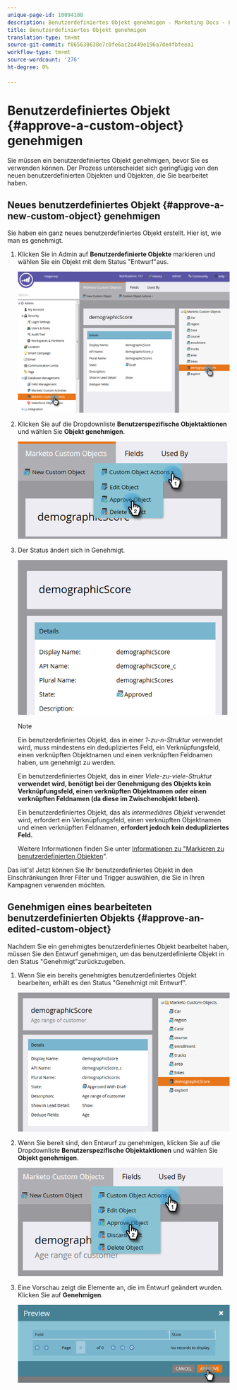 ```yaml
---
unique-page-id: 10094188
description: Benutzerdefiniertes Objekt genehmigen - Marketing Docs - Produktdokumentation
title: Benutzerdefiniertes Objekt genehmigen
translation-type: tm+mt
source-git-commit: f865630638e7c0fe6ac2a449e196a7de4fbfeea1
workflow-type: tm+mt
source-wordcount: '276'
ht-degree: 0%

---
```



# Benutzerdefiniertes Objekt {#approve-a-custom-object} genehmigen

Sie müssen ein benutzerdefiniertes Objekt genehmigen, bevor Sie es verwenden können. Der Prozess unterscheidet sich geringfügig von den neuen benutzerdefinierten Objekten und Objekten, die Sie bearbeitet haben.

## Neues benutzerdefiniertes Objekt {#approve-a-new-custom-object} genehmigen

Sie haben ein ganz neues benutzerdefiniertes Objekt erstellt. Hier ist, wie man es genehmigt.

1. Klicken Sie in Admin auf **Benutzerdefinierte Objekte** markieren und wählen Sie ein Objekt mit dem Status &quot;Entwurf&quot;aus.

   ![](assets/one.png)

1. Klicken Sie auf die Dropdownliste **Benutzerspezifische Objektaktionen** und wählen Sie **Objekt genehmigen**.

   ![](assets/two.png)

1. Der Status ändert sich in Genehmigt.

   ![](assets/three.png)

   >[!NOTE]
   >
   >Ein benutzerdefiniertes Objekt, das in einer _1-zu-n-Struktur_ verwendet wird, muss mindestens ein dedupliziertes Feld, ein Verknüpfungsfeld, einen verknüpften Objektnamen und einen verknüpften Feldnamen haben, um genehmigt zu werden.
   >
   >Ein benutzerdefiniertes Objekt, das in einer _Viele-zu-viele-Struktur_ **verwendet wird, benötigt bei der Genehmigung des Objekts kein Verknüpfungsfeld, einen verknüpften Objektnamen oder einen verknüpften Feldnamen (da diese im Zwischenobjekt leben).**
   >
   >Ein benutzerdefiniertes Objekt, das als _intermediäres Objekt_ verwendet wird, erfordert ein Verknüpfungsfeld, einen verknüpften Objektnamen und einen verknüpften Feldnamen, **erfordert jedoch kein dedupliziertes Feld.**
   >
   >Weitere Informationen finden Sie unter [Informationen zu &quot;Markieren zu benutzerdefinierten Objekten](/help/marketo/product-docs/administration/marketo-custom-objects/understanding-marketo-custom-objects.md)&quot;.

Das ist&#39;s! Jetzt können Sie Ihr benutzerdefiniertes Objekt in den Einschränkungen Ihrer Filter und Trigger auswählen, die Sie in Ihren Kampagnen verwenden möchten.

## Genehmigen eines bearbeiteten benutzerdefinierten Objekts {#approve-an-edited-custom-object}

Nachdem Sie ein genehmigtes benutzerdefiniertes Objekt bearbeitet haben, müssen Sie den Entwurf genehmigen, um das benutzerdefinierte Objekt in den Status &quot;Genehmigt&quot;zurückzugeben.

1. Wenn Sie ein bereits genehmigtes benutzerdefiniertes Objekt bearbeiten, erhält es den Status &quot;Genehmigt mit Entwurf&quot;.

   ![](assets/four.png)

1. Wenn Sie bereit sind, den Entwurf zu genehmigen, klicken Sie auf die Dropdownliste **Benutzerspezifische Objektaktionen** und wählen Sie **Objekt genehmigen**.

   ![](assets/five-1.png)

1. Eine Vorschau zeigt die Elemente an, die im Entwurf geändert wurden. Klicken Sie auf **Genehmigen**.

   ![](assets/six-1.png)
